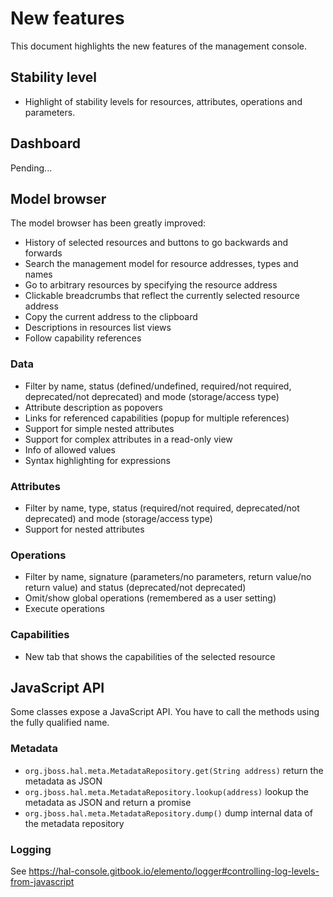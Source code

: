  # New features

This document highlights the new features of the management console.

## Stability level

- Highlight of stability levels for resources, attributes, operations and parameters.

## Dashboard

Pending...

## Model browser

The model browser has been greatly improved:

- History of selected resources and buttons to go backwards and forwards
- Search the management model for resource addresses, types and names
- Go to arbitrary resources by specifying the resource address
- Clickable breadcrumbs that reflect the currently selected resource address
- Copy the current address to the clipboard
- Descriptions in resources list views
- Follow capability references

### Data

- Filter by name, status (defined/undefined, required/not required, deprecated/not deprecated) and mode (storage/access type)
- Attribute description as popovers
- Links for referenced capabilities (popup for multiple references)
- Support for simple nested attributes
- Support for complex attributes in a read-only view
- Info of allowed values
- Syntax highlighting for expressions

### Attributes

- Filter by name, type, status (required/not required, deprecated/not deprecated) and mode (storage/access type)
- Support for nested attributes

### Operations

- Filter by name, signature (parameters/no parameters, return value/no return value) and status (deprecated/not deprecated)
- Omit/show global operations (remembered as a user setting)
- Execute operations

### Capabilities

- New tab that shows the capabilities of the selected resource

## JavaScript API

Some classes expose a JavaScript API. You have to call the methods using the fully qualified name.

### Metadata

- `org.jboss.hal.meta.MetadataRepository.get(String address)` return the metadata as JSON
- `org.jboss.hal.meta.MetadataRepository.lookup(address)` lookup the metadata as JSON and return a promise
- `org.jboss.hal.meta.MetadataRepository.dump()` dump internal data of the metadata repository

### Logging

See https://hal-console.gitbook.io/elemento/logger#controlling-log-levels-from-javascript
